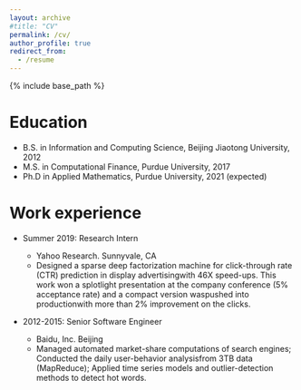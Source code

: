 ```yaml
---
layout: archive
#title: "CV"
permalink: /cv/
author_profile: true
redirect_from:
  - /resume
---
```


{% include base_path %}

Education
======
* B.S. in Information and Computing Science, Beijing Jiaotong University, 2012
* M.S. in Computational Finance, Purdue University, 2017
* Ph.D in Applied Mathematics, Purdue University, 2021 (expected)

Work experience
======
* Summer 2019: Research Intern
  * Yahoo Research. Sunnyvale, CA
  * Designed  a  sparse  deep  factorization  machine  for  click-through  rate  (CTR)  prediction  in  display  advertisingwith 46X speed-ups.  This work won a splotlight presentation at the company conference (5% acceptance rate) and a compact version waspushed into productionwith more than 2% improvement on the clicks.

* 2012-2015: Senior Software Engineer
  * Baidu, Inc. Beijing
  * Managed automated market-share computations of search engines; Conducted the daily user-behavior analysisfrom 3TB data (MapReduce); Applied time series models and outlier-detection methods to detect hot words.
  

